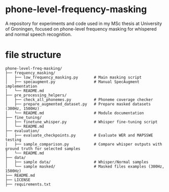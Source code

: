 # phone-level-frequency-masking
A repository for experiments and code used in my MSc thesis at University of Groningen, focused on phone-level frequency masking for whispered and normal speech recognition.

# file structure
```
phone-level-freq-masking/ 
├── frequency_masking/ 
│   ├── low_frequency_masking.py       # Main masking script 
│   ├── specaugment.py                 # Manual SpecAugment implementation 
│   └── README.md                       
├── pre_processing_helpers/ 
│   ├── check_all_phonemes.py          # Phoneme coverage checker 
│   ├── prepare_augmented_dataset.py   # Prepare masked datasets (300Hz, 1500Hz) 
│   └── README.md                      # Module documentation 
├── fine_tuning/ 
│   ├── finetune_whisper.py            # Whisper fine-tuning script 
│   └── README.md                      
├── evaluation/ 
│   ├── evaluate_checkpoints.py        # Evaluate WER and MAPSSWE testing 
│   ├── sample_comparison.py           # Compare whisper outputs with ground truth for selected samples 
│   └── README.md                       
├── data/ 
│   ├── sample data/                   # Whisper/Normal samples
│   └── sample masked/                 # Masked files examples (300Hz, 1500Hz) 
├── README.md                          
├── LICENSE                             
├── requirements.txt                   
